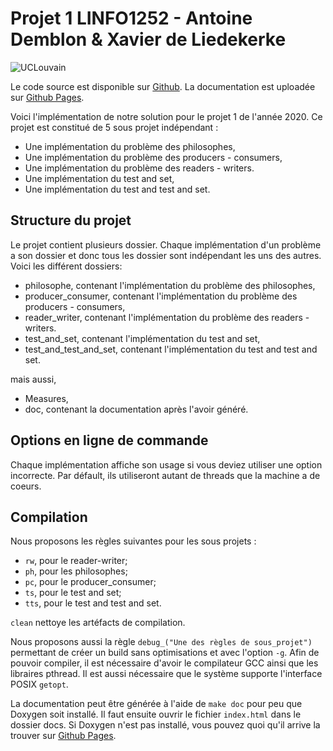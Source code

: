 # Projet 1 LINFO1252 - Antoine Demblon & Xavier de Liedekerke
![UCLouvain](https://upload.wikimedia.org/wikipedia/commons/thumb/2/21/UCLouvain_%C3%89cole_polytechnique_de_Louvain.svg/568px-UCLouvain_%C3%89cole_polytechnique_de_Louvain.svg.png)


Le code source est disponible sur [Github](https://github.com/laaxus/SI-miniprojet1).
La documentation est uploadée sur [Github Pages](https://laaxus.github.io/SI-miniprojet1/html/index.html).

Voici l'implémentation de notre solution pour le projet 1 de l'année 2020. Ce projet est constitué de 5 sous projet indépendant :
* Une implémentation du problème des philosophes,
* Une implémentation du problème des producers - consumers,
* Une implémentation du problème des readers - writers.
* Une implémentation du test and set,
* Une implémentation du test and test and set.

## Structure du projet
Le projet contient plusieurs dossier. Chaque implémentation d'un problème a son dossier et donc tous les dossier sont indépendant les uns des autres.
Voici les différent dossiers:
* philosophe, contenant l'implémentation du problème des philosophes,
* producer_consumer, contenant l'implémentation du problème des producers - consumers,
* reader_writer, contenant l'implémentation du problème des readers - writers.
* test_and_set, contenant l'implémentation du test and set,
* test_and_test_and_set, contenant l'implémentation du test and test and set.

mais aussi,

* Measures, 
* doc, contenant la documentation après l'avoir généré.

## Options en ligne de commande
Chaque implémentation affiche son usage si vous deviez utiliser une option incorrecte.
Par défault, ils utiliseront autant de threads que la machine a de coeurs.

## Compilation
Nous proposons les règles suivantes pour les sous projets :
* `rw`, pour le reader-writer; 
* `ph`, pour les philosophes;
* `pc`, pour le producer_consumer;
* `ts`, pour le test and set;
* `tts`, pour le test and test and set.
 
`clean` nettoye les artéfacts de compilation. 

Nous proposons aussi la règle `debug_("Une des règles de sous_projet")` permettant de créer un build sans optimisations et avec l'option `-g`.
Afin de pouvoir compiler, il est nécessaire d'avoir le compilateur GCC ainsi que les libraires pthread.
Il est aussi nécessaire que le système supporte l'interface POSIX `getopt`.

La documentation peut être générée à l'aide de `make doc` pour peu que Doxygen soit installé. Il faut ensuite ouvrir le fichier `index.html` dans le dossier docs. 
Si Doxygen n'est pas installé, vous pouvez quoi qu'il arrive la trouver sur [Github Pages](https://laaxus.github.io/SI-miniprojet1/html/index.html).



